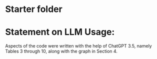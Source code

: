 # Starter folder

# Statement on LLM Usage:
Aspects of the code were written with the help of ChatGPT 3.5, namely Tables 3 through 10, along with the graph in Section 4. 
